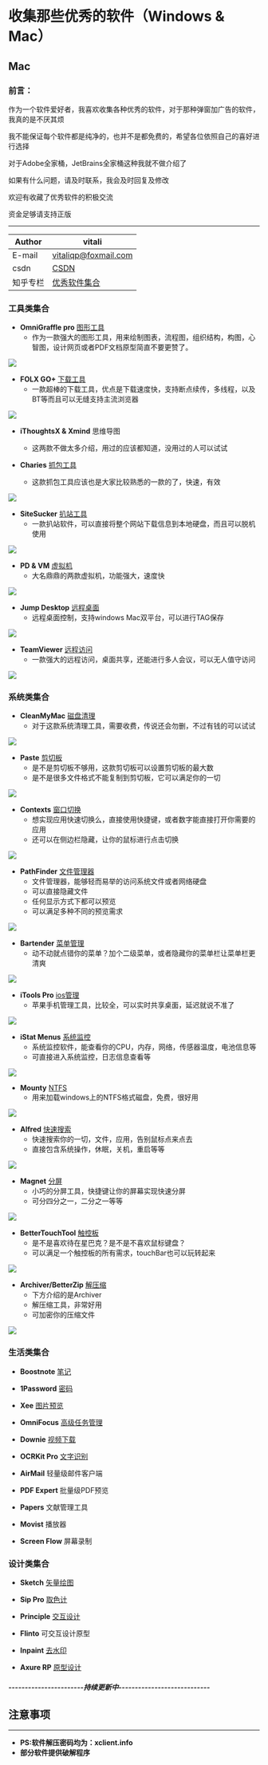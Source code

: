 # 收集那些优秀的软件（Windows & Mac）

## Mac

### 前言：

作为一个软件爱好者，我喜欢收集各种优秀的软件，对于那种弹窗加广告的软件，我真的是不厌其烦   

我不能保证每个软件都是纯净的，也并不是都免费的，希望各位依照自己的喜好进行选择   

对于Adobe全家桶，JetBrains全家桶这种我就不做介绍了  

如果有什么问题，请及时联系，我会及时回复及修改

欢迎有收藏了优秀软件的积极交流

资金足够请支持正版

****

|Author|vitali|
|---|---
|E-mail|vitaliqp@foxmail.com
|csdn|[CSDN](https://blog.csdn.net/baidu_35154065/article/details/81213468)
|知乎专栏|[优秀软件集合](https://zhuanlan.zhihu.com/vitali-software)


### 工具类集合

* **OmniGraffle pro** [图形工具](./Mac/Tools/drawing)
	* 作为一款强大的图形工具，用来绘制图表，流程图，组织结构，构图，心智图，设计网页或者PDF文档原型简直不要更赞了。
	
![](./Mac/screenshot/toolsScreenshot/OmniGrafflePro.jpg)  

* **FOLX GO+**	  [下载工具](./Mac/Tools/download) 
	* 一款超棒的下载工具，优点是下载速度快，支持断点续传，多线程，以及BT等而且可以无缝支持主流浏览器  
	
![](./Mac/screenshot/toolsScreenshot/FOLXGO.jpg)

* **iThoughtsX & Xmind** 思维导图  
	* 这两款不做太多介绍，用过的应该都知道，没用过的人可以试试

* **Charies**  [抓包工具](./Mac/Tools/catch) 
	* 这款抓包工具应该也是大家比较熟悉的一款的了，快速，有效   
	
![](./Mac/screenshot/toolsScreenshot/charies.jpg)

* **SiteSucker**  [扒站工具](./Mac/Tools/catch) 
	* 一款扒站软件，可以直接将整个网站下载信息到本地硬盘，而且可以脱机使用			
	
![](./Mac/screenshot/toolsScreenshot/SiteSucker.jpg)

* **PD & VM**  [虚拟机](./Mac/Tools/virtual/PD) 
	* 大名鼎鼎的两款虚拟机，功能强大，速度快		
	
![](./Mac/screenshot/toolsScreenshot/pd.jpg)

* **Jump Desktop**  [远程桌面](./Mac/Tools/remoteControl) 
	* 远程桌面控制，支持windows Mac双平台，可以进行TAG保存		
	
![](./Mac/screenshot/toolsScreenshot/jumpDesktop.jpg)

* **TeamViewer**  [远程访问](./Mac/Tools/remoteControl) 
	* 一款强大的远程访问，桌面共享，还能进行多人会议，可以无人值守访问			
	
![](./Mac/screenshot/toolsScreenshot/teamViewer.jpg)

### 系统类集合

* **CleanMyMac** [磁盘清理](./Mac/System/clean)
	* 对于这款系统清理工具，需要收费，传说还会勿删，不过有钱的可以试试

![](./Mac/GIF/system/cleanMyMac2.gif)

* **Paste**  [剪切板](./Mac/System/Clipboard)
	*	是不是剪切板不够用，这款剪切板可以设置剪切板的最大数 
	* 是不是很多文件格式不能复制到剪切板，它可以满足你的一切

![](./Mac/GIF/system/Paste.gif)

* **Contexts**	[窗口切换](./Mac/System/fastSwitching)
	*	想实现应用快速切换么，直接使用快捷键，或者数字能直接打开你需要的应用
	* 还可以在侧边栏隐藏，让你的鼠标进行点击切换 		
	
![](./Mac/GIF/system/context.gif)

* **PathFinder**		[文件管理器](./Mac/System/fileManager)
	*  文件管理器，能够轻而易举的访问系统文件或者网络硬盘
	*  可以直接隐藏文件
	*  任何显示方式下都可以预览
	*  可以满足多种不同的预览需求
	
	
![](./Mac/GIF/system/PathFinder.gif)

* **Bartender**		[菜单管理](./Mac/System/menu)
	* 	动不动就点错你的菜单？加个二级菜单，或者隐藏你的菜单栏让菜单栏更清爽
	
![](./Mac/GIF/system/Bartender.gif)

* **iTools Pro**		[ios管理](./Mac/System/mobileManager)
	* 苹果手机管理工具，比较全，可以实时共享桌面，延迟就说不准了
	
	
![](./Mac/GIF/system/iToolsPro.gif)

* **iStat Menus**	[系统监控](./Mac/System/monitoring)
	* 系统监控软件，能查看你的CPU，内存，网络，传感器温度，电池信息等
	* 可直接进入系统监控，日志信息查看等
	
	
![](./Mac/GIF/system/iStatMenus.gif)

* **Mounty**		[NTFS](./Mac/System/NTFS)
	* 	用来加载windows上的NTFS格式磁盘，免费，很好用

![](./Mac/GIF/system/Mounty.gif)

* **Alfred**		[快速搜索](./Mac/System/search)
	* 快速搜索你的一切，文件，应用，告别鼠标点来点去
	* 直接包含系统操作，休眠，关机，重启等等		
	
![](./Mac/GIF/system/Alfred.gif)

* **Magnet**		[分屏](./Mac/System/SplitScreen)
	* 小巧的分屏工具，快捷键让你的屏幕实现快速分屏
	* 可分四分之一，二分之一等等  
	
	
![](./Mac/GIF/system/Magnet.gif)

* **BetterTouchTool**	[触控板](./Mac/System/touch)
	* 是不是喜欢待在星巴克？是不是不喜欢鼠标键盘？
	* 可以满足一个触控板的所有需求，touchBar也可以玩转起来  
	
![](./Mac/GIF/system/BetterTouchTool.gif)

* **Archiver/BetterZip**	[解压缩](./Mac/System/unzip) 
	* 下方介绍的是Archiver
	* 解压缩工具，非常好用
	* 可加密你的压缩文件
	
	
![](./Mac/GIF/system/archiver.gif) 

### 生活类集合

* **Boostnote**	[笔记](./Mac/Daily/noteManager)  

* **1Password**	[密码](./Mac/Daily/passwordManager)  

* **Xee**	[图片预览](./Mac/Daily/pictureManager)  

* **OmniFocus**	[高级任务管理](./Mac/Daily/taskManager)  

* **Downie**	[视频下载](./Mac/Daily/videoManager)  

* **OCRKit Pro**	[文字识别](./Mac/Daily/wordsManager) 

* **AirMail** 轻量级邮件客户端

* **PDF Expert** 批量级PDF预览  

* **Papers** 文献管理工具

* **Movist** 播放器

* **Screen Flow** 屏幕录制

### 设计类集合

* **Sketch**	[矢量绘图](./Mac/Design/Vector)

* **Sip Pro**	[取色计](./Mac/Design/Color)

* **Principle**	[交互设计](./Mac/Design/Interactive)

* **Flinto**	可交互设计原型

* **Inpaint**	 [去水印](./Mac/Design/Watermark)

* **Axure RP** [原型设计](./Mac/Design/Prototype) 


##### -----------------------持续更新中----------------------------  

## 注意事项
***

* **PS:软件解压密码均为：xclient.info**
* **部分软件提供破解程序**
